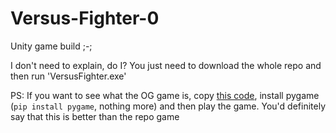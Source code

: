 # Versus-Fighter-0
 Unity game build ;-;

I don't need to explain, do I? You just need to download the whole repo and then run 'VersusFighter.exe'

PS: If you want to see what the OG game is, copy [this code](https://pastebin.com/E6nquEuJ), install pygame (`pip install pygame`, nothing more) and then play the game. You'd definitely say that this is better than the repo game